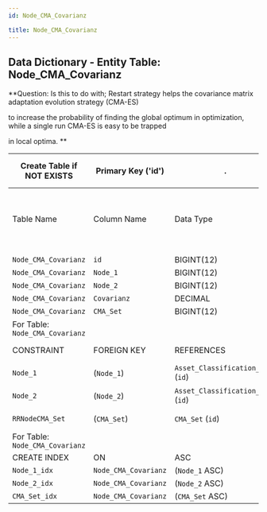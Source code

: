```yaml
---
id: Node_CMA_Covarianz

title: Node_CMA_Covarianz
---
```


## Data Dictionary - Entity Table: Node_CMA_Covarianz


**Question: Is this to do with; Restart strategy helps the covariance matrix adaptation evolution strategy (CMA-ES)

 to increase the probability of finding the global optimum in optimization, while a single run CMA-ES is easy to be trapped

 in local optima. **

| Create Table if NOT EXISTS| Primary Key ('id')|.|ENGINE = InnoDB|.|
|---|---|---|---|---|
|Table Name |Column Name|Data Type|PK Primary Key, NN-Not Null, Null|.|
||
|`Node_CMA_Covarianz`|`id`|BIGINT(12)|PK, NN|.|
|`Node_CMA_Covarianz`|`Node_1`|BIGINT(12)|NULL|.|
|`Node_CMA_Covarianz`|`Node_2`|BIGINT(12)|NULL|.|
|`Node_CMA_Covarianz`|`Covarianz`|DECIMAL|NULL|.|
|`Node_CMA_Covarianz`|`CMA_Set`|BIGINT(12)|NULL|.|
|For Table: `Node_CMA_Covarianz`|
|CONSTRAINT|FOREIGN KEY|REFERENCES|ON DELETE|ON UPDATE|
|`Node_1`|(`Node_1`)|`Asset_Classification_Node` (`id`)| NO ACTION|NO ACTION|
|`Node_2`|(`Node_2`)|`Asset_Classification_Node` (`id`)| NO ACTION|NO ACTION|
|`RRNodeCMA_Set`|(`CMA_Set`)|`CMA_Set` (`id`)| NO ACTION|NO ACTION|
|For Table: `Node_CMA_Covarianz`|
|CREATE INDEX|ON|ASC|VISABLE|.|
|`Node_1_idx`|`Node_CMA_Covarianz`|(`Node_1` ASC) | VISIBLE|.|
|`Node_2_idx`|`Node_CMA_Covarianz`|(`Node_2` ASC) | VISIBLE|.|
|`CMA_Set_idx`|`Node_CMA_Covarianz`|(`CMA_Set` ASC) | VISIBLE|.|
